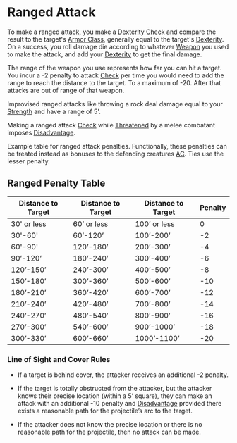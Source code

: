 # Ranged Attack

To make a ranged attack, you make a [Dexterity](../Player%20Characters/Chosen%20Statistics/Dexterity.md) [Check](Check.md) and compare the result to the target's [Armor Class](../Player%20Characters/Derived%20Statistics/Armor%20Class.md), generally equal to the target's [Dexterity](../Player%20Characters/Chosen%20Statistics/Dexterity.md). On a success, you roll damage die according to whatever [Weapon](../Items/Equipment/Weapons.md) you used to make the attack, and add your [Dexterity](../Player%20Characters/Chosen%20Statistics/Dexterity.md) to get the final damage.

The range of the weapon you use represents how far you can hit a target. You incur a -2 penalty to attack [Check](Check.md) per time you would need to add the range to reach the distance to the target. To a maximum of -20. After that attacks are out of range of that weapon.

Improvised ranged attacks like throwing a rock deal damage equal to your [Strength](../Player%20Characters/Chosen%20Statistics/Strength.md) and have a range of 5'.

Making a ranged attack [Check](Check.md) while [Threatened](../Conditions/Threatened.md) by a melee combatant imposes [Disadvantage](Dice%20Rolls/Disadvantage.md).

Example table for ranged attack penalties. Functionally, these penalties can be treated instead as bonuses to the defending creatures [AC](../Player%20Characters/Derived%20Statistics/Armor%20Class.md). Ties use the lesser penalty.
## Ranged Penalty Table

| Distance to Target | Distance to Target | Distance to Target | Penalty |
| ------------------ | ------------------ | ------------------ | ------- |
| 30' or less        | 60’ or less        | 100’ or less       | 0       |
| 30'-60'            | 60’-120’           | 100’-200’          | -2      |
| 60'-90'            | 120’-180’          | 200’-300’          | -4      |
| 90’-120’           | 180’-240’          | 300’-400’          | -6      |
| 120’-150’          | 240’-300’          | 400’-500’          | -8      |
| 150’-180’          | 300’-360’          | 500’-600’          | -10     |
| 180’-210’          | 360’-420’          | 600’-700’          | -12     |
| 210’-240’          | 420’-480’          | 700’-800’          | -14     |
| 240’-270’          | 480’-540’          | 800’-900’          | -16     |
| 270’-300’          | 540’-600’          | 900’-1000’         | -18     |
| 300’-330’          | 600’-660’          | 1000’-1100’        | -20     |

### Line of Sight and Cover Rules
- If a target is behind cover, the attacker receives an additional -2 penalty. 

- If the target is totally obstructed from the attacker, but the attacker knows their precise location (within a 5’ square), they can make an attack with an additional -10 penalty and [Disadvantage](Dice%20Rolls/Disadvantage.md) provided there exists a reasonable path for the projectile’s arc to the target.

- If the attacker does not know the precise location or there is no reasonable path for the projectile, then no attack can be made.